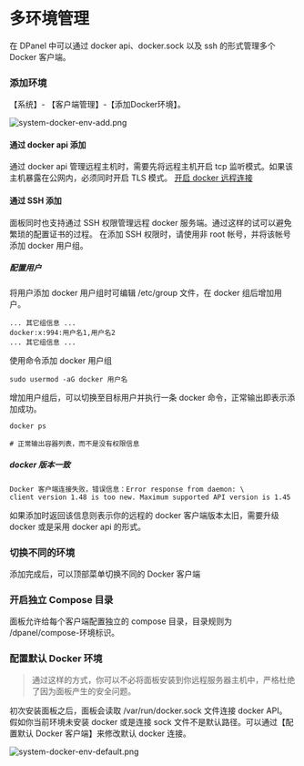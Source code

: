 # 多环境管理

在 DPanel 中可以通过 docker api、docker.sock 以及 ssh 的形式管理多个 Docker 客户端。

### 添加环境

【系统】- 【客户端管理】-【添加Docker环境】。

![system-docker-env-add.png](https://cdn.w7.cc/dpanel/system-docker-env-add.png?t=7)

#### 通过 docker api 添加

通过 docker api 管理远程主机时，需要先将远程主机开启 tcp 监听模式。如果该主机暴露在公网内，必须同时开启 TLS 模式。
[开启 docker 远程连接](zh-cn/manual/system/remote.md)

#### 通过 SSH 添加

面板同时也支持通过 SSH 权限管理远程 docker 服务端。通过这样的试可以避免繁琐的配置证书的过程。
在添加 SSH 权限时，请使用非 root 帐号，并将该帐号添加 docker 用户组。

##### 配置用户

将用户添加 docker 用户组时可编辑 /etc/group 文件，在 docker 组后增加用户。

```
... 其它组信息 ...
docker:x:994:用户名1,用户名2
... 其它组信息 ...
```

使用命令添加 docker 用户组

```
sudo usermod -aG docker 用户名
```

增加用户组后，可以切换至目标用户并执行一条 docker 命令，正常输出即表示添加成功。

```
docker ps

# 正常输出容器列表，而不是没有权限信息
```

##### docker 版本一致

```
Docker 客户端连接失败，错误信息：Error response from daemon: \
client version 1.48 is too new. Maximum supported API version is 1.45
```

如果添加时返回该信息则表示你的远程的 docker 客户端版本太旧，需要升级 docker 或是采用 docker api 的形式。

### 切换不同的环境

添加完成后，可以顶部菜单切换不同的 Docker 客户端

### 开启独立 Compose 目录

面板允许给每个客户端配置独立的 compose 目录，目录规则为 /dpanel/compose-环境标识。


### 配置默认 Docker 环境

> 通过这样的方式，你可以不必将面板安装到你远程服务器主机中，严格杜绝了因为面板产生的安全问题。

初次安装面板之后，面板会读取 /var/run/docker.sock 文件连接 docker API。
假如你当前环境未安装 docker 或是连接 sock 文件不是默认路径。可以通过【配置默认 Docker 客户端】来修改默认 docker 连接。

![system-docker-env-default.png](https://cdn.w7.cc/dpanel/system-docker-env-default.png)

